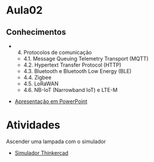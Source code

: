 # Aula02

## Conhecimentos
- 4. Protocolos de comunicação 
    - 4.1. Message Queuing Telemetry Transport (MQTT) 
    - 4.2. Hypertext Transfer Protocol (HTTP) 
    - 4.3. Bluetooth e Bluetooth Low Energy (BLE) 
    - 4.4. Zigbee 
    - 4.5. LoRaWAN 
    - 4.6. NB-IoT (Narrowband IoT) e LTE-M 

- [Apresentação em PowerPoint](./apresentacao02.pptx)

# Atividades
Ascender uma lampada com o simulador
- [Simulador Thinkercad](https://www.tinkercad.com/)